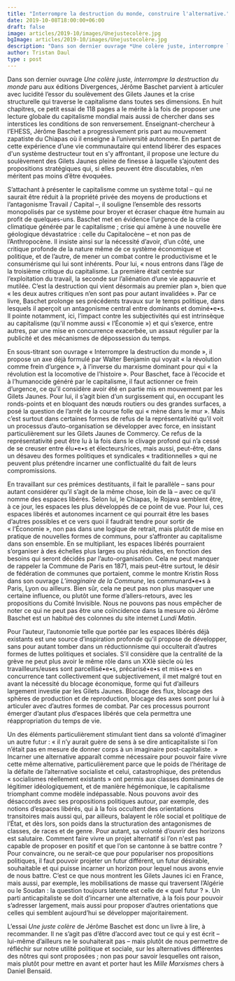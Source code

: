 ```yaml
---
title: "Interrompre la destruction du monde, construire l'alternative."
date: 2019-10-08T18:00:00+06:00
draft: false
image: articles/2019-10/images/Unejustecolère.jpg
bgImage: articles/2019-10/images/Unejustecolère.jpg
description: "Dans son dernier ouvrage *Une colère juste, interrompre la destruction du monde* paru aux éditions Divergences, Jérôme Baschet parvient à articuler avec lucidité l’essor du soulèvement des Gilets Jaunes et la crise structurelle qui traverse le capitalisme dans toutes ses dimensions."
author: Tristan Daul
type : post
---
```


Dans son dernier ouvrage *Une colère juste, interrompre la destruction du monde* paru aux éditions Divergences, Jérôme Baschet parvient à articuler avec lucidité l’essor du soulèvement des Gilets Jaunes et la crise structurelle qui traverse le capitalisme dans toutes ses dimensions. En huit chapitres, ce petit essai de 118 pages a le mérite à la fois de proposer une lecture globale du capitalisme mondial mais aussi de chercher dans ses interstices les conditions de son renversement. Enseignant-chercheur à l’EHESS, Jérôme Baschet a progressivement pris part au mouvement zapatiste du Chiapas où il enseigne à l’université autonome. En partant de cette expérience d’une vie communautaire qui entend libérer des espaces d'un système destructeur tout en s'y affrontant, il propose une lecture du soulèvement des Gilets Jaunes pleine de finesse à laquelle s’ajoutent des propositions stratégiques qui, si elles peuvent être discutables, n’en méritent pas moins d’être évoquées.

S’attachant à présenter le capitalisme comme un système total – qui ne saurait être réduit à la propriété privée des moyens de productions et l’antagonisme Travail / Capital –, il souligne l’ensemble des ressorts monopolisés par ce système pour broyer et écraser chaque être humain au profit de quelques-uns. Baschet met en évidence l’urgence de la crise climatique générée par le capitalisme ; crise qui amène à une nouvelle ère géologique dévastatrice : celle du Capitalocène – et non pas de l’Anthropocène. Il insiste ainsi sur la nécessité d’avoir, d’un côté, une critique profonde de la nature même de ce système économique et politique, et de l’autre, de mener un combat contre le productivisme et le consumérisme qui lui sont inhérents. Pour lui, « nous entrons dans l’âge de la troisième critique du capitalisme. La première était centrée sur l’exploitation du travail, la seconde sur l’aliénation d’une vie appauvrie et mutilée. C’est la destruction qui vient désormais au premier plan », bien que « les deux autres critiques n’en sont pas pour autant invalidées ». Par ce livre, Baschet prolonge ses précédents travaux sur le temps politique, dans lesquels il aperçoit un antagonisme central entre dominants et dominé•e•s. Il pointe notamment, ici, l’impact contre les subjectivités qui est intrinsèque au capitalisme (qu'il nomme aussi « l’Économie ») et qui s’exerce, entre autres, par une mise en concurrence exacerbée, un assaut régulier par la publicité et des mécanismes de dépossession du temps.

En sous-titrant son ouvrage « Interrompre la destruction du monde », il propose un axe déjà formulé par Walter Benjamin qui voyait « la révolution comme frein d’urgence », à l’inverse du marxisme dominant pour qui « la révolution est la locomotive de l’histoire ». Pour Baschet, face à l’écocide et à l’humanocide généré par le capitalisme, il faut actionner ce frein d’urgence, ce qu’il considère avoir été en partie mis en mouvement par les Gilets Jaunes. Pour lui, il s’agit bien d’un surgissement qui, en occupant les ronds-points et en bloquant des nœuds routiers ou des grandes surfaces, a posé la question de l’arrêt de la course folle qui « mène dans le mur ». Mais c’est surtout  dans certaines formes de refus de la représentativité qu’il voit un processus d’auto-organisation se développer avec force, en insistant particulièrement sur les Gilets Jaunes de Commercy. Ce refus de la représentativité peut être lu à la fois dans le clivage profond qui n’a cessé de se creuser entre élu•e•s et électeurs/rices, mais aussi, peut-être, dans un désaveu des formes politiques et syndicales « traditionnelles » qui ne peuvent plus prétendre incarner une conflictualité du fait de leurs compromissions.

En travaillant sur ces prémices destituants, il fait le parallèle – sans pour autant considérer qu’il s’agit de la même chose, loin de là – avec ce qu’il nomme des espaces libérés. Selon lui, le Chiapas, le Rojava semblent être, à ce jour, les espaces les plus développés de ce point de vue. Pour lui, ces espaces libérés et autonomes incarnent ce qui pourrait être les bases d’autres possibles et ce vers quoi il faudrait tendre pour sortir de « l’Économie », non pas dans une logique de retrait, mais plutôt de mise en pratique de nouvelles formes de communs, pour s’affronter au capitalisme dans son ensemble. En se multipliant, les espaces libérés pourraient s’organiser à des échelles plus larges ou plus réduites, en fonction des besoins qui seront décidés par l’auto-organisation. Cela ne peut manquer de rappeler la Commune de Paris en 1871, mais peut-être surtout, le désir de fédération de communes que portaient, comme le montre Kristin Ross dans son ouvrage *L’imaginaire de la Commune*, les communard•e•s à Paris, Lyon ou ailleurs. Bien sûr, cela ne peut pas non plus masquer une certaine influence, ou plutôt une forme d’allers-retours, avec les propositions du Comité Invisible. Nous ne pouvons pas nous empêcher de noter ce qui ne peut pas être une coïncidence dans la mesure où Jérôme Baschet est un habitué des colonnes du site internet *Lundi Matin*.

Pour l’auteur, l’autonomie telle que portée par les espaces libérés déjà existants est une source d’inspiration profonde qu’il propose de développer, sans pour autant tomber dans un réductionnisme qui occulterait d’autres formes de luttes politiques et sociales. S’il considère que la centralité de la grève ne peut plus avoir le même rôle dans un XXIè siècle où les travailleurs/euses sont parcellisé•e•s, précarisé•e•s et mis•e•s en concurrence tant collectivement que subjectivement, il met malgré tout en avant la nécessité du blocage économique, forme qui fut d’ailleurs largement investie par les Gilets Jaunes. Blocage des flux, blocage des sphères de production et de reproduction, blocage des axes sont pour lui à articuler avec d’autres formes de combat. Par ces processus  pourront émerger d’autant plus d’espaces libérés que cela permettra une réappropriation du temps de vie.

Un des éléments particulièrement stimulant tient dans sa volonté d’imaginer un autre futur : « il n’y aurait guère de sens à se dire anticapitaliste si l’on n’était pas en mesure de donner corps à un imaginaire post-capitaliste. » Incarner une alternative apparaît comme nécessaire pour pouvoir faire vivre cette même alternative, particulièrement parce que le poids de l’héritage de la défaite de l’alternative socialiste et celui, catastrophique, des prétendus « socialismes réellement existants » ont permis aux classes dominantes de légitimer idéologiquement, et de manière hégémonique, le capitalisme triomphant comme modèle indépassable. Nous pouvons avoir des désaccords avec ses propositions politiques autour, par exemple, des notions d’espaces libérés, qui à la fois occultent des orientations transitoires mais aussi qui, par ailleurs, balayent le rôle social et politique de l’État, et dès lors, son poids dans la structuration des antagonismes de classes, de races et de genre. Pour autant, sa volonté d’ouvrir des horizons est salutaire. Comment faire vivre un projet alternatif si l’on n'est pas capable de proposer en positif et que l’on se cantonne à se battre contre ? Pour convaincre, ou ne serait-ce que pour populariser nos propositions politiques, il faut pouvoir projeter un futur différent, un futur désirable, souhaitable et qui puisse incarner un horizon pour lequel nous avons envie de nous battre. C’est ce que nous montrent les Gilets Jaunes ici en France, mais aussi, par exemple, les mobilisations de masse qui traversent l’Algérie ou le Soudan : la question toujours latente est celle de « quel futur ? ». Un parti anticapitaliste se doit d’incarner une alternative, à la fois pour pouvoir s’adresser largement, mais aussi pour proposer d’autres orientations que celles qui semblent aujourd’hui se développer majoritairement.

L’essai *Une juste colère* de Jérôme Baschet est donc un livre à lire, à recommander. Il ne s’agit pas d’être d’accord avec tout ce qui y est écrit – lui-même d’ailleurs ne le souhaiterait pas – mais plutôt de nous permettre de réfléchir sur notre utilité politique et sociale, sur les alternatives différentes des nôtres qui sont proposées ; non pas pour savoir lesquelles ont raison, mais plutôt pour mettre en avant et porter haut les *Mille Marxismes* chers à Daniel Bensaïd.
